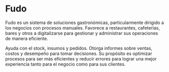 # Fudo
Fudo es un sistema de soluciones gastronómicas, particularmente dirigido a los negocios con procesos manuales. Favorece a restaurantes, cafeterías, bares y otros a digitalizarse para gestionar y administrar sus operaciones de manera eficiente. 

Ayuda con el stock, insumos y pedidos. Otorga informes sobre ventas, costos y desempeño para tomar decisiones. Su propósito es optimizar procesos para ser más eficientes y reducir errores para lograr una mejor experiencia tanto para el negocio como para sus clientes.